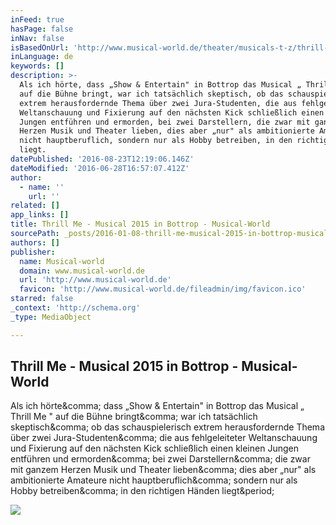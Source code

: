 ```yaml
---
inFeed: true
hasPage: false
inNav: false
isBasedOnUrl: 'http://www.musical-world.de/theater/musicals-t-z/thrill-me/bottrop-2015/'
inLanguage: de
keywords: []
description: >-
  Als ich hörte, dass „Show & Entertain" in Bottrop das Musical „ Thrill Me "
  auf die Bühne bringt, war ich tatsächlich skeptisch, ob das schauspielerisch
  extrem herausfordernde Thema über zwei Jura-Studenten, die aus fehlgeleiteter
  Weltanschauung und Fixierung auf den nächsten Kick schließlich einen kleinen
  Jungen entführen und ermorden, bei zwei Darstellern, die zwar mit ganzem
  Herzen Musik und Theater lieben, dies aber „nur" als ambitionierte Amateure
  nicht hauptberuflich, sondern nur als Hobby betreiben, in den richtigen Händen
  liegt.
datePublished: '2016-08-23T12:19:06.146Z'
dateModified: '2016-06-28T16:57:07.412Z'
author:
  - name: ''
    url: ''
related: []
app_links: []
title: Thrill Me - Musical 2015 in Bottrop - Musical-World
sourcePath: _posts/2016-01-08-thrill-me-musical-2015-in-bottrop-musical-world.md
authors: []
publisher:
  name: Musical-world
  domain: www.musical-world.de
  url: 'http://www.musical-world.de'
  favicon: 'http://www.musical-world.de/fileadmin/img/favicon.ico'
starred: false
_context: 'http://schema.org'
_type: MediaObject

---
```

<article style=""><h1>Thrill Me - Musical 2015 in Bottrop - Musical-World</h1><p>Als ich hörte&amp;comma; dass „Show &amp; Entertain" in Bottrop das Musical „ Thrill Me " auf die Bühne bringt&amp;comma; war ich tatsächlich skeptisch&amp;comma; ob das schauspielerisch extrem herausfordernde Thema über zwei Jura-Studenten&amp;comma; die aus fehlgeleiteter Weltanschauung und Fixierung auf den nächsten Kick schließlich einen kleinen Jungen entführen und ermorden&amp;comma; bei zwei Darstellern&amp;comma; die zwar mit ganzem Herzen Musik und Theater lieben&amp;comma; dies aber „nur" als ambitionierte Amateure nicht hauptberuflich&amp;comma; sondern nur als Hobby betreiben&amp;comma; in den richtigen Händen liegt&amp;period;</p><img src="http://www.musical-world.de/typo3temp/pics/Thrill-Me-Bottrop-by-Stephan-Drewianka-Kopf_2_e22ba0471c.jpg" /></article>
